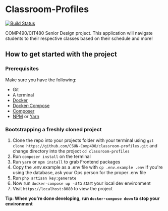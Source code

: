# Classroom-Profiles
[![Build Status](https://drone.matabit.org/api/badges/CSUN-Comp490/classroom-profiles/status.svg)](https://drone.matabit.org/CSUN-Comp490/classroom-profiles)

COMP490/CIT480 Senior Design project. This application will navigate students to their respective classes based on their schedule and more!

## How to get started with the project

### Prerequisites 
Make sure you have the following:
- Git 
- A terminal
- [Docker](https://www.docker.com/get-started)
- [Docker-Compose](https://docs.docker.com/compose/install/)
- [Composer](https://getcomposer.org/doc/00-intro.md)
- [NPM](https://www.npmjs.com/get-npm) or [Yarn](https://yarnpkg.com/lang/en/docs/install/)

### Bootstrapping a freshly cloned project
1. Clone the repo into your projects folder with your terminal using `git clone https://github.com/CSUN-Comp490/classroom-profiles.git` and change directory into the project `cd classroom-profiles`
2. Run `composer install` on the terminal
3. Run `yarn` or `npm install` to grab Frontend packages
4. Copy the .env.example as a .env file with `cp .env.example .env` If you're using the database, ask your Ops person for the proper .env file
5. Run `php artisan key:generate`
6. Now run `docker-compose up -d` to start your local dev environment
7. Visit `https://localhost:8080` to view the project

**Tip: When you're done developing, run `docker-compose down` to stop your environment**
